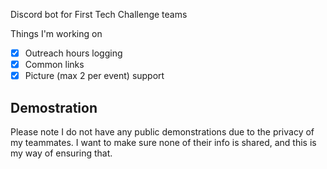 Discord bot for First Tech Challenge teams

Things I'm working on 

- [x] Outreach hours logging
- [x] Common links
- [x] Picture (max 2 per event) support

## Demostration

Please note I do not have any public demonstrations due to the privacy of my teammates. I want to make sure none of their info is shared, and this is my way of ensuring that. 
